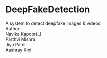 # DeepFakeDetection
 A system to detect deepfake images &amp; videos.
<br>
 Author- 
 <br>
 Navika Kapoor(L)
 <br>
 Parthvi Mishra
 <br>
 Jiya Patel
 <br>
 Aashray Kini

 
